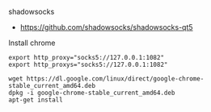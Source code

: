shadowsocks

- https://github.com/shadowsocks/shadowsocks-qt5

Install chrome

```
export http_proxy="socks5://127.0.0.1:1082"
export http_proxys="socks5://127.0.0.1:1082"

wget https://dl.google.com/linux/direct/google-chrome-stable_current_amd64.deb
dpkg -i google-chrome-stable_current_amd64.deb
apt-get install
```

